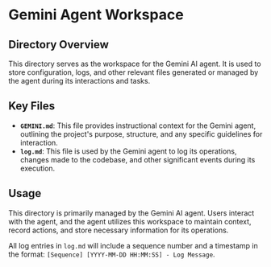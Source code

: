 # Gemini Agent Workspace

## Directory Overview

This directory serves as the workspace for the Gemini AI agent. It is used to store configuration, logs, and other relevant files generated or managed by the agent during its interactions and tasks.

## Key Files

*   **`GEMINI.md`**: This file provides instructional context for the Gemini agent, outlining the project's purpose, structure, and any specific guidelines for interaction.
*   **`log.md`**: This file is used by the Gemini agent to log its operations, changes made to the codebase, and other significant events during its execution.

## Usage

This directory is primarily managed by the Gemini AI agent. Users interact with the agent, and the agent utilizes this workspace to maintain context, record actions, and store necessary information for its operations.

All log entries in `log.md` will include a sequence number and a timestamp in the format: `[Sequence] [YYYY-MM-DD HH:MM:SS] - Log Message`.
